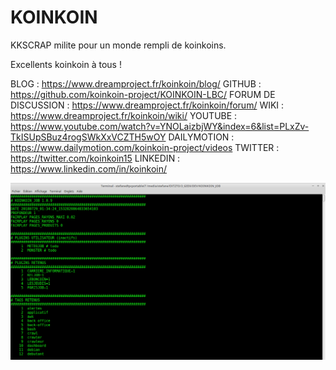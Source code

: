 # KOINKOIN

KKSCRAP milite pour un monde rempli de koinkoins.

Excellents koinkoin à tous !

BLOG : https://www.dreamproject.fr/koinkoin/blog/
GITHUB : https://github.com/koinkoin-project/KOINKOIN-LBC/
FORUM DE DISCUSSION : https://www.dreamproject.fr/koinkoin/forum/
WIKI : https://www.dreamproject.fr/koinkoin/wiki/
YOUTUBE : https://www.youtube.com/watch?v=YNOLaizbjWY&index=6&list=PLxZv-TkISUpSBuz4rogSWkXxVCZTH5wOY
DAILYMOTION : https://www.dailymotion.com/koinkoin-project/videos
TWITTER : https://twitter.com/koinkoin15
LINKEDIN : https://www.linkedin.com/in/koinkoin/

[![KOINKOIN-JOB](img/KOINKOIN_JOB_1.0.8_1.0.9.png)](https://www.youtube.com/watch?v=YNOLaizbjWY&index=6&list=PLxZv-TkISUpSBuz4rogSWkXxVCZTH5wOY "KOINKOIN-JOB")
